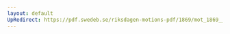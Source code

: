 ```yaml
---
layout: default
UpRedirect: https://pdf.swedeb.se/riksdagen-motions-pdf/1869/mot_1869__fk__00039/mot_1869__fk__00039_004.pdf
---
```

